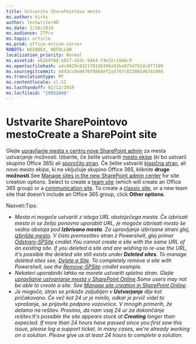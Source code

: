 ```yaml
---
title: Ustvarite SharePointovo mesto
ms.author: kirks
author: Techwriter40
ms.date: 1/16/2019
ms.audience: ITPro
ms.topic: article
ms.prod: office-online-server
ROBOTS: NOINDEX, NOFOLLOW
localization_priority: Normal
ms.assetid: e62b9f80-b017-42dc-9464-f4e32c19d6c9
ms.openlocfilehash: a4c6029c632178136396a91ba9754752dc8f7180
ms.sourcegitcommit: dd43cc0a9470f98b8ef2a3787c823801d674c666
ms.translationtype: MT
ms.contentlocale: sl-SI
ms.lasthandoff: 02/12/2019
ms.locfileid: "29932848"
---
```

# <a name="create-a-sharepoint-site"></a><span data-ttu-id="06d67-102">Ustvarite SharePointovo mesto</span><span class="sxs-lookup"><span data-stu-id="06d67-102">Create a SharePoint site</span></span>

<span data-ttu-id="06d67-p101">Glejte [upravljanje mesta v centru nove SharePoint admin](https://docs.microsoft.com/sharepoint/manage-site-creation ) za mesta ustvarjanje možnosti. Izberite, če želite ustvariti [mesto ekipe](https://support.office.com/article/create-a-team-site-in-sharepoint-ef10c1e7-15f3-42a3-98aa-b5972711777d?ui=en-US&amp;rs=en-US&amp;ad=US) (ki bo ustvaril skupino Office 365) ali [sporočilo stran](https://support.office.com/article/7fb44b20-a72f-4d2c-9173-fc8f59ba50eb). Če želite ustvariti [klasična stran](https://docs.microsoft.com/sharepoint/manage-sites-in-new-admin-center#create-a-site), ali novo mesto ekipe, ki ne vključuje skupino Office 365, kliknite **druge možnosti**.</span><span class="sxs-lookup"><span data-stu-id="06d67-p101">See [Manage sites in the new SharePoint admin center](https://docs.microsoft.com/sharepoint/manage-site-creation ) for site creation options. Select to create a [team site](https://support.office.com/article/create-a-team-site-in-sharepoint-ef10c1e7-15f3-42a3-98aa-b5972711777d?ui=en-US&amp;rs=en-US&amp;ad=US) (which will create an Office 365 group) or a [communication site](https://support.office.com/article/7fb44b20-a72f-4d2c-9173-fc8f59ba50eb). To create a [classic site](https://docs.microsoft.com/sharepoint/manage-sites-in-new-admin-center#create-a-site), or a new team site that doesn't include an Office 365 group, click **Other options**.</span></span> 
  
<span data-ttu-id="06d67-106">Nasveti:</span><span class="sxs-lookup"><span data-stu-id="06d67-106">Tips:</span></span>
- <span data-ttu-id="06d67-107">*Mesta ni mogoče ustvariti z istega URL obstoječega mesta. Če izbrisati mesto in se želijo ponovno uporabiti URL, je mogoče izbrisati mesto še vedno obstaja pod **Izbrisano mesta**. Za upravljanje izbrisane strani glej, [izbrišite mesto](https://docs.microsoft.com/sharepoint/manage-sites-in-new-admin-center#delete-a-site). V čisto premestitev stran z Powershell, glej primer [Odstrani-SPSite](https://docs.microsoft.com/sharepoint/manage-sites-in-new-admin-center#delete-a-site) cmdlet.*</span><span class="sxs-lookup"><span data-stu-id="06d67-107">*You cannot create a site with the same URL of an existing site. If you deleted a site and are wishing to re-use the URL, it's possible the deleted site still exists under **Deleted sites**. To manage deleted sites see, [Delete a Site](https://docs.microsoft.com/sharepoint/manage-sites-in-new-admin-center#delete-a-site). To completely remove a site with Powershell, see the [Remove-SPSite](https://docs.microsoft.com/sharepoint/manage-sites-in-new-admin-center#delete-a-site) cmdlet example.*</span></span>
- <span data-ttu-id="06d67-108">*Nekateri uporabniki lahko ne morete ustvariti spletno stran. Glejte [upravljanje ustvarjanje mesta v SharePoint Online](https://docs.microsoft.com/sharepoint/manage-site-creation).*</span><span class="sxs-lookup"><span data-stu-id="06d67-108">*Some users may not be able to create a site. See [Manage site creation in SharePoint Online](https://docs.microsoft.com/sharepoint/manage-site-creation).*</span></span>
- <span data-ttu-id="06d67-109">*Je mogoče, stran se prikaže zaljubljen v **Ustvarjanje** dlje kot pričakovano. Če več kot 24 ur je minilo, odkar je prvič videl to vprašanje, se prijavite podporo vozovnice. V mnogih primerih, že delamo na rešitev. Prosimo, da nam vsaj 24 ur za dokončanje rešitev.*</span><span class="sxs-lookup"><span data-stu-id="06d67-109">*It's possible the site appears stuck at **Creating** longer than expected. If more than 24 hours have passed since you first saw this issue, please log a support ticket. In many cases, we're already working on a solution. Please give us at least 24 hours to complete a solution.*</span></span>
